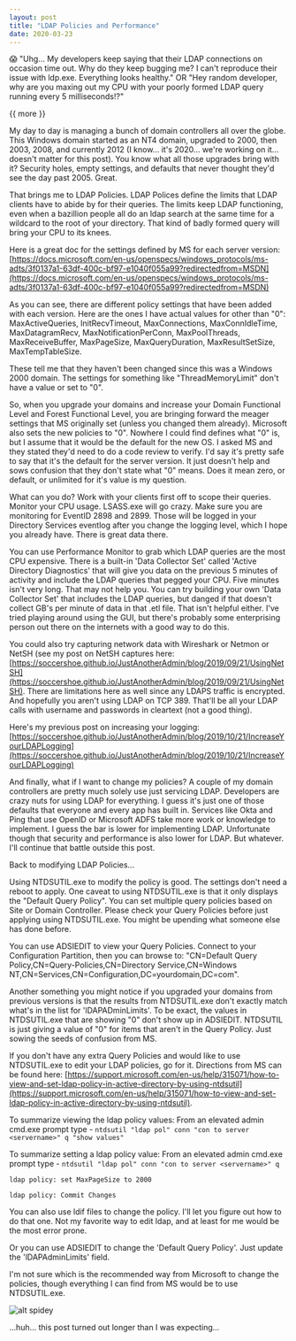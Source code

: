 ```yaml
---
layout: post
title: "LDAP Policies and Performance"
date: 2020-03-23
---
```


:scream:  "Uhg...  My developers keep saying that their LDAP connections on occasion time out.  Why do they keep bugging me?  I can't reproduce their issue with ldp.exe.  Everything looks healthy."  OR "Hey random developer, why are you maxing out my CPU with your poorly formed LDAP query running every 5 milliseconds!?"

{{ more }}

My day to day is managing a bunch of domain controllers all over the globe.  This Windows domain started as an NT4 domain, upgraded to 2000, then 2003, 2008, and currently 2012 (I know...  it's 2020... we're working on it... doesn't matter for this post).  You know what all those upgrades bring with it?  Security holes, empty settings, and defaults that never thought they'd see the day past 2005.  Great.  

That brings me to LDAP Policies.  LDAP Polices define the limits that LDAP clients have to abide by for their queries.  The limits keep LDAP functioning, even when a bazillion people all do an ldap search at the same time for a wildcard to the root of your directory.  That kind of badly formed query will bring your CPU to its knees.  

Here is a great doc for the settings defined by MS for each server version: [https://docs.microsoft.com/en-us/openspecs/windows_protocols/ms-adts/3f0137a1-63df-400c-bf97-e1040f055a99?redirectedfrom=MSDN](https://docs.microsoft.com/en-us/openspecs/windows_protocols/ms-adts/3f0137a1-63df-400c-bf97-e1040f055a99?redirectedfrom=MSDN)

As you can see, there are different policy settings that have been added with each version.  Here are the ones I have actual values for other than "0": MaxActiveQueries, InitRecvTimeout, MaxConnections, MaxConnIdleTime, MaxDatagramRecv, MaxNotificationPerConn, MaxPoolThreads, MaxReceiveBuffer, MaxPageSize, MaxQueryDuration, MaxResultSetSize, MaxTempTableSize.

These tell me that they haven't been changed since this was a Windows 2000 domain.  The settings for something like "ThreadMemoryLimit" don't have a value or set to "0".  

So, when you upgrade your domains and increase your Domain Functional Level and Forest Functional Level, you are bringing forward the meager settings that MS originally set (unless you changed them already).  Microsoft also sets the new policies to "0".  Nowhere I could find defines what "0" is, but I assume that it would be the default for the new OS.  I asked MS and they stated they'd need to do a code review to verify.  I'd say it's pretty safe to say that it's the default for the server version.  It just doesn't help and sows confusion that they don't state what "0" means.  Does it mean zero, or default, or unlimited for it's value is my question.

What can you do?  Work with your clients first off to scope their queries.  Monitor your CPU usage.  LSASS.exe will go crazy.  Make sure you are monitoring for EventID 2898 and 2899.  Those will be logged in your Directory Services eventlog after you change the logging level, which I hope you already have.  There is great data there.

You can use Performance Monitor to grab which LDAP queries are the most CPU expensive.  There is a built-in 'Data Collector Set' called 'Active Directory Diagnostics' that will give you data on the previous 5 minutes of activity and include the LDAP queries that pegged your CPU.  Five minutes isn't very long.  That may not help you.  You can try building your own 'Data Collector Set' that includes the LDAP queries, but danged if that doesn't collect GB's per minute of data in that .etl file.  That isn't helpful either.  I've tried playing around using the GUI, but there's probably some enterprising person out there on the internets with a good way to do this.  

You could also try capturing network data with Wireshark or Netmon or NetSH (see my post on NetSH captures here: [https://soccershoe.github.io/JustAnotherAdmin/blog/2019/09/21/UsingNetSH](https://soccershoe.github.io/JustAnotherAdmin/blog/2019/09/21/UsingNetSH).  There are limitations here as well since any LDAPS traffic is encrypted.  And hopefully you aren't using LDAP on TCP 389.  That'll be all your LDAP calls with username and passwords in cleartext (not a good thing).

Here's my previous post on increasing your logging: [https://soccershoe.github.io/JustAnotherAdmin/blog/2019/10/21/IncreaseYourLDAPLogging](https://soccershoe.github.io/JustAnotherAdmin/blog/2019/10/21/IncreaseYourLDAPLogging)

And finally, what if I want to change my policies?  A couple of my domain controllers are pretty much solely use just servicing LDAP.  Developers are crazy nuts for using LDAP for everything.  I guess it's just one of those defaults that everyone and every app has built in.  Services like Okta and Ping that use OpenID or Microsoft ADFS take more work or knowledge to implement.  I guess the bar is lower for implementing LDAP.  Unfortunate though that security and performance is also lower for LDAP.  But whatever.  I'll continue that battle outside this post.

Back to modifying LDAP Policies...

Using NTDSUTIL.exe to modify the policy is good.  The settings don't need a reboot to apply.  One caveat to using NTDSUTIL.exe is that it only displays the "Default Query Policy".  You can set multiple query policies based on Site or Domain Controller.  Please check your Query Policies before just applying using NTDSUTIL.exe.  You might be upending what someone else has done before.

You can use ADSIEDIT to view your Query Policies.  Connect to your Configuration Partition, then you can browse to: "CN=Default Query Policy,CN=Query-Policies,CN=Directory Service,CN=Windows NT,CN=Services,CN=Configuration,DC=yourdomain,DC=com".

Another something you might notice if you upgraded your domains from previous versions is that the results from NTDSUTIL.exe don't exactly match what's in the list for 'lDAPADminLimits'.  To be exact, the values in NTDSUTIL.exe that are showing "0" don't show up in ADSIEDIT.  NTDSUTIL is just giving a value of "0" for items that aren't in the Query Policy.  Just sowing the seeds of confusion from MS.  

If you don't have any extra Query Policies and would like to use NTDSUTIL.exe to edit your LDAP policies, go for it.  Directions from MS can be found here: [https://support.microsoft.com/en-us/help/315071/how-to-view-and-set-ldap-policy-in-active-directory-by-using-ntdsutil](https://support.microsoft.com/en-us/help/315071/how-to-view-and-set-ldap-policy-in-active-directory-by-using-ntdsutil).

To summarize viewing the ldap policy values:  From an elevated admin cmd.exe prompt type - ```ntdsutil "ldap pol" conn "con to server <servername>" q "show values"```

To summarize setting a ldap policy value:  From an elevated admin cmd.exe prompt type - 
```ntdsutil "ldap pol" conn "con to server <servername>" q```

```ldap policy: set MaxPageSize to 2000```

```ldap policy: Commit Changes```

You can also use ldif files to change the policy.  I'll let you figure out how to do that one.  Not my favorite way to edit ldap, and at least for me would be the most error prone.  

Or you can use ADSIEDIT to change the 'Default Query Policy'.  Just update the 'lDAPAdminLimits' field.  

I'm not sure which is the recommended way from Microsoft to change the policies, though everything I can find from MS would be to use NTDSUTIL.exe.  

![alt spidey](https://raw.githubusercontent.com/soccershoe/JustAnotherAdmin/master/images/spider-man-shrugs.jpg)

...huh... this post turned out longer than I was expecting...
